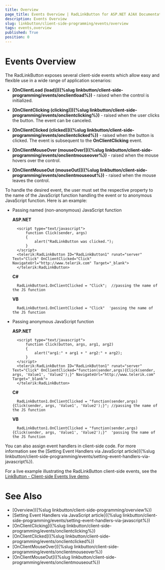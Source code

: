 ```yaml
---
title: Overview
page_title: Events Overview | RadLinkButton for ASP.NET AJAX Documentation
description: Events Overview
slug: linkbutton/client-side-programming/events/overview
tags: events,overview
published: True
position: 0
---
```


# Events Overview

The RadLinkButton exposes several client-side events which allow easy and flexible use in a wide range of application scenarios:

* **[OnClientLoad (load)]({%slug linkbutton/client-side-programming/events/onclientload%})** - raised when the control is initialized.

* **[OnClientClicking (clicking)]({%slug linkbutton/client-side-programming/events/onclientclicking%})** - raised when the user clicks the button. The event can be canceled.

* **[OnClientClicked (clicked)]({%slug linkbutton/client-side-programming/events/onclientclicked%})** - raised when the button is clicked. The event is subsequent to the **OnClientClicking** event.

* **[OnClientMouseOver (mouseOver)]({%slug linkbutton/client-side-programming/events/onclientmouseover%})** - raised when the mouse hovers over the control.

* **[OnClientMouseOut (mouseOut)]({%slug linkbutton/client-side-programming/events/onclientmouseout%})** - raised when the mouse leaves the control.

To handle the desired event, the user must set the respective property to the name of the JavaScript function handling the event or to anonymous JavaScript function. Here is an example:

* Passing named (non-anonymous) JavaScript function

	**ASP.NET**

		<script type="text/javascript">
			function Click(sender, args)
			{
				alert("RadLinkButton was clicked.");
			}
		</script>
		<telerik:RadLinkButton ID="RadLinkButton1" runat="server" Text="Click" OnClientClicked="Click" NavigateUrl="http://www.telerik.com" Target="_blank">
		</telerik:RadLinkButton>

	**C#**

		RadLinkButton1.OnClientClicked = "Click";  //passing the name of the JS function

	**VB**

		RadLinkButton1.OnClientClicked = "Click"  'passing the name of the JS function

* Passing anonymous JavaScript function

	**ASP.NET**

		<script type="text/javascript">
			function Click(button, args, arg1, arg2)
			{
				alert("arg1:" + arg1 + " arg2:" + arg2);
			}
		</script>
		<telerik:RadLinkButton ID="RadLinkButton1" runat="server" Text="Click" OnClientClicked="function(sender,args){Click(sender, args, 'Value1', 'Value2');}" NavigateUrl="http://www.telerik.com" Target="_blank">
		</telerik:RadLinkButton>

	**C#**

		RadLinkButton1.OnClientClicked = "function(sender,args){Click(sender, args, 'Value1', 'Value2');}"; //passing the name of the JS function

	**VB**

		RadLinkButton1.OnClientClicked = "function(sender,args){Click(sender, args, 'Value1', 'Value2');}"  'passing the name of the JS function

You can also assign event handlers in client-side code. For more information see the [Setting Event Handlers via JavaScript article]({%slug linkbutton/client-side-programming/events/setting-event-handlers-via-javascript%}).

For a live example illustrating the RadLinkButton client-side events, see the [LinkButton - Client-side Events live demo](http://demos.telerik.com/aspnet-ajax/LinkButton/Client-side-API/Client-side-Events/defaultcs.aspx).

# See Also

 * [Overview]({%slug linkbutton/client-side-programming/overview%})
 * [Setting Event Handlers via JavaScript article]({%slug linkbutton/client-side-programming/events/setting-event-handlers-via-javascript%})
 * [OnClientClicking]({%slug linkbutton/client-side-programming/events/onclientclicking%})
 * [OnClientClicked]({%slug linkbutton/client-side-programming/events/onclientclicked%})
 * [OnClientMouseOver]({%slug linkbutton/client-side-programming/events/onclientmouseover%})
 * [OnClientMouseOut]({%slug linkbutton/client-side-programming/events/onclientmouseout%})
 
 
 
